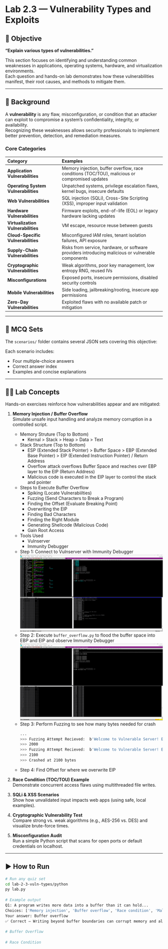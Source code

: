 # Lab 2.3 — Vulnerability Types and Exploits

## 🎯 Objective
**“Explain various types of vulnerabilities.”**

This section focuses on identifying and understanding common weaknesses in applications, operating systems, hardware, and virtualization environments.  
Each question and hands-on lab demonstrates how these vulnerabilities manifest, their root causes, and methods to mitigate them.

---

## 📖 Background

A **vulnerability** is any flaw, misconfiguration, or condition that an attacker can exploit to compromise a system’s confidentiality, integrity, or availability.  
Recognizing these weaknesses allows security professionals to implement better prevention, detection, and remediation measures.

### Core Categories

| Category | Examples |
|:--|:--|
| **Application Vulnerabilities** | Memory injection, buffer overflow, race conditions (TOC/TOU), malicious or compromised updates |
| **Operating System Vulnerabilities** | Unpatched systems, privilege escalation flaws, kernel bugs, insecure defaults |
| **Web Vulnerabilities** | SQL injection (SQLi), Cross-Site Scripting (XSS), improper input validation |
| **Hardware Vulnerabilities** | Firmware exploits, end-of-life (EOL) or legacy hardware lacking updates |
| **Virtualization Vulnerabilities** | VM escape, resource reuse between guests |
| **Cloud-Specific Vulnerabilities** | Misconfigured IAM roles, tenant isolation failures, API exposure |
| **Supply-Chain Vulnerabilities** | Risks from service, hardware, or software providers introducing malicious or vulnerable components |
| **Cryptographic Vulnerabilities** | Weak algorithms, poor key management, low entropy RNG, reused IVs |
| **Misconfigurations** | Exposed ports, insecure permissions, disabled security controls |
| **Mobile Vulnerabilities** | Side loading, jailbreaking/rooting, insecure app permissions |
| **Zero-Day Vulnerabilities** | Exploited flaws with no available patch or mitigation |

---

## 🧩 MCQ Sets

The `scenarios/` folder contains several JSON sets covering this objective:

Each scenario includes:
- Four multiple-choice answers  
- Correct answer index  
- Examples and concise explanations  

---

## 🧑‍💻 Lab Concepts

Hands-on exercises reinforce how vulnerabilities appear and are mitigated:

1. **Memory Injection / Buffer Overflow**  
   Simulate unsafe input handling and analyze memory corruption in a controlled script.

    - Memory Struture (Top to Bottom)
        - Kernal > Stack > Heap > Data > Text
    - Stack Structure (Top to Bottom)
        - ESP (Extended Stack Pointer) > Buffer Space > EBP (Extended Base Pointer) > EIP (Extended Instruction Pointer) / Return Address
        - Overflow attack overflows Buffer Space and reaches over EBP layer to the EIP (Return Address)
        - Malicious code is executed in the EIP layer to control the stack and pointer
    - Steps to Execute Buffer Overflow
        - Spiking (Locate Vulnerabiilties)
        - Fuzzing (Send Characters to Break a Program)
        - Finding the Offset (Evaluate Breaking Point)
        - Overwriting the EIP 
        - Finding Bad Characters
        - Finding the Right Module
        - Generating Shellcode (Malicious Code)
        - Gain Root Access
    - Tools Used
        - Vulnserver
        - Immunity Debugger
    - Step 1: Connect to Vulnserver with Immunity Debugger
    ![alt text](image.png)
    - Step 2: Execute `buffer_overflow.py` to flood the buffer space into EBP and EIP and observe Immunity Debugger
    ![alt text](image-1.png)
    - Step 3: Perform Fuzzing to see how many bytes needed for crash
        ```bash
        ... 
        >>> Fuzzing Attempt Recieved:  b'Welcome to Vulnerable Server! Enter HELP for help.\n'
        >>> 2000
        >>> Fuzzing Attempt Recieved:  b'Welcome to Vulnerable Server! Enter HELP for help.\n'
        >>> 2100
        >>> Crashed at 2100 bytes
        ```
    - Step 4: Find Offset for where we overwrite EIP

2. **Race Condition (TOC/TOU) Example**  
   Demonstrate concurrent access flaws using multithreaded file writes.

3. **SQLi & XSS Scenarios**  
   Show how unvalidated input impacts web apps (using safe, local examples).

4. **Cryptographic Vulnerability Test**  
   Compare strong vs. weak algorithms (e.g., AES-256 vs. DES) and visualize brute-force times.

5. **Misconfiguration Audit**  
   Run a simple Python script that scans for open ports or default credentials on localhost.

---

## ▶️ How to Run

```bash
# Run any quiz set
cd lab-2-3-vuln-types/python
py lab.py

# Example output
Q1: A program writes more data into a buffer than it can hold...
Choices: ['Memory injection', 'Buffer overflow', 'Race condition', 'Malicious update']
Your answer: Buffer overflow
✅ Correct – Writing beyond buffer boundaries can corrupt memory and allow code execution.

# Buffer Overflow 

# Race Condition
